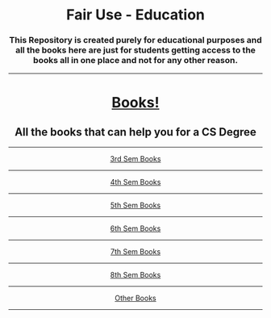 <div align=center>
     <h1>Fair Use - Education</h1>
     <h3>
     This Repository is created purely for educational purposes and all the books here are just for students getting access to the books all in one place and not for any other reason.
     </h3>
     <hr>
<h1>
     <a href="http://seal-sabyasachi.github.io/StudyBooks/">
      Books!
    </a>
  </h1>
  <h2>All the books that can help you for a CS Degree</h2>
</div>
<hr>

<div align=center>
  <a href="https://ticollege-my.sharepoint.com/:f:/g/personal/13005320003_ticollege_org/Eus2JkRQMDpMmddGv4Rpp_IBx6OVZ0bYm526EeQqtpUzdA?e=aYkwKA">3rd Sem Books</a>
  <hr>
  <a href="https://ticollege-my.sharepoint.com/:f:/g/personal/13005320003_ticollege_org/EhEzOQwwO7pEjA7zE9c1UCABxxeguZYRpD0OdPVugrG6Cw?e=IgG6H8">4th Sem Books</a>
  <hr>
  <a href="https://ticollege-my.sharepoint.com/:f:/g/personal/13005320003_ticollege_org/EmdGOAR2sKNIo9F9euhZrSoBv3GLKPpB9VTPW2zv-VdiTA?e=FucRp9">5th Sem Books</a>
  <hr>
  <a href="https://ticollege-my.sharepoint.com/:f:/g/personal/13005320003_ticollege_org/ErxwAqTs3MNJprV2Gs-br_IBuzH1QOACMiGN0xKS8Uz02Q?e=OHWSHJ">6th Sem Books</a>
  <hr>
  <a href="https://ticollege-my.sharepoint.com/:f:/g/personal/13005320003_ticollege_org/EvZPqK7lepRBs548ud8_g3QB0_lIs7ExOf3PCgsXXyJHWA?e=6RENxG">7th Sem Books</a>
  <hr>
  <a href="https://github.com/seal-sabyasachi/StudyBooks/tree/master/CSE%208th%20Sem">8th Sem Books</a>
  <hr>
  <a href="https://ticollege-my.sharepoint.com/:f:/g/personal/13005320003_ticollege_org/Egzgum6CrztMiCQCcd901hQBEK567H_fKqBY3qW5CWNhbQ?e=WfsJGG">Other Books</a>
  <hr>
</div>
